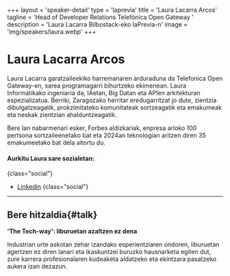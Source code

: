 +++
layout = 'speaker-detail'
type = 'laprevia'
title = 'Laura Lacarra Arcos'
tagline = 'Head of Developer Relations Telefónica Open Gateway '
description = 'Laura Lacarra Bilbostack-eko laPrevia-n'
image = 'img/speakers/laura.webp'
+++

# Laura Lacarra Arcos

Laura Lacarra garatzaileekiko harremanaren arduraduna da Telefonica Open Gateway-en, sarea programagarri bihurtzeko ekimenean. Laura Informatikako ingeniaria da, IAetan, Big Datan eta APIen arkitekturan espezializatua. Berriki, Zaragozako herritar eredugarritzat jo dute, zientzia dibulgatzeagatik, prokzimitateko komunitateak sortzeagatik eta emakumeak eta neskak zientzian ahalduntzeagatik.

Bere lan nabarmenari esker, Forbes aldizkariak, enpresa arloko 100 pertsona sortzaileenetako bat eta 2024an teknologian aritzen diren 35 emakumeetako bat dela aitortu du.

#### Aurkitu Laura sare sozialetan:

{class="social"}
- [Linkedin](https://www.linkedin.com/in/lauralacarra/)
  {class="social"}

---  

## Bere hitzaldia{#talk}
**'The Tech-way': liburuetan azaltzen ez dena**

Industrian urte askotan zehar izandako esperientziaren ondoren, liburuetan agertzen ez diren lanari eta ikaskuntzei buruzko hausnarketa egiten dut, zure karrera profesionalaren kudeaketa aldatzeko eta ekintzara pasatzeko aukera izan dezazun.
